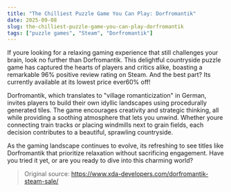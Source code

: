 ```yaml
---
title: "The Chilliest Puzzle Game You Can Play: Dorfromantik"
date: 2025-09-08
slug: the-chilliest-puzzle-game-you-can-play-dorfromantik
tags: ["puzzle games", "Steam", "Dorfromantik"]
---
```


If youre looking for a relaxing gaming experience that still challenges your brain, look no further than Dorfromantik. This delightful countryside puzzle game has captured the hearts of players and critics alike, boasting a remarkable 96% positive review rating on Steam. And the best part? Its currently available at its lowest price ever60% off!

Dorfromantik, which translates to "village romanticization" in German, invites players to build their own idyllic landscapes using procedurally generated tiles. The game encourages creativity and strategic thinking, all while providing a soothing atmosphere that lets you unwind. Whether youre connecting train tracks or placing windmills next to grain fields, each decision contributes to a beautiful, sprawling countryside.

As the gaming landscape continues to evolve, its refreshing to see titles like Dorfromantik that prioritize relaxation without sacrificing engagement. Have you tried it yet, or are you ready to dive into this charming world?
> Original source: https://www.xda-developers.com/dorfromantik-steam-sale/